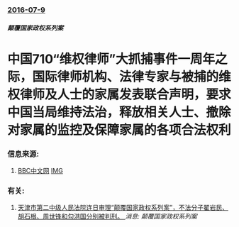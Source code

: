 ### [2016-07-9](/news/2016/07/9/index.md)

##### 颠覆国家政权系列案
# 中国710“维权律师”大抓捕事件一周年之际，国际律师机构、法律专家与被捕的维权律师及人士的家属发表联合声明，要求中国当局维持法治，释放相关人士、撤除对家属的监控及保障家属的各项合法权利 




### 信息来源:

1. [BBC中文网](http://www.bbc.com/zhongwen/simp/china/2016/07/160709_china_human_rights_lawyers_letter) [IMG](https://ichef.bbci.co.uk/news/ws/1024/branded_zhongwen/worldservice/live/assets/images/2016/01/20/160120072355_li_heping_badiucao_512x288_bbc_nocredit.jpg)

### 有关:

1. [天津市第二中级人民法院连日审理“颠覆国家政权系列案”，不法分子翟岩民、胡石根、周世锋和勾洪国分别被判刑。 ](/zh/news/2016/08/5/天津市第二中级人民法院连日审理-颠覆国家政权系列案-不法分子翟岩民-胡石根-周世锋和勾洪国分别被判刑.md) _消息: 颠覆国家政权系列案_
